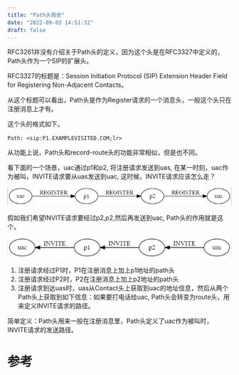 ```yaml
---
title: "Path头简史"
date: "2022-09-03 14:51:32"
draft: false
---
```


RFC3261并没有介绍关于Path头的定义，因为这个头是在RFC3327中定义的，Path头作为一个SIP的扩展头。

RFC3327的标题是：Session Initiation Protocol (SIP) Extension Header Field for Registering Non-Adjacent Contacts。

从这个标题可以看出，Path头是作为Register请求的一个消息头，一般这个头只在注册消息上才有。

这个头的格式如下。

```
Path: <sip:P1.EXAMPLEVISITED.COM;lr>
```

从功能上说，Path头和record-route头的功能非常相似，但是也不同。


看下面的一个场景，uac通过p1和p2, 将注册请求发送到uas, 在某一时刻，uac作为被叫，INVITE请求要从uas发送到uac, 这时候，INVITE请求应该怎么走？

![](2022-09-03-15-22-01.png)

假如我们希望INVITE请求要经过p2,p2,然后再发送到uac, Path头的作用就是这个。

![](2022-09-03-15-22-15.png)



1. 注册请求经过P1时，P1在注册消息上加上p1地址的path头
2. 注册请求经过P2时，P2在注册消息上加上p2地址的path头
3. 注册请求到达uas时，uas从Contact头上获取到uac的地址信息，然后从两个Path头上获取到如下信息：如果要打电话给uac, Path头会转变为route头，用来定义INVITE请求的路径。

简单定义：Path头用来一般在注册消息里，Path头定义了uac作为被叫时，INVITE请求的发送路径。

# 参考